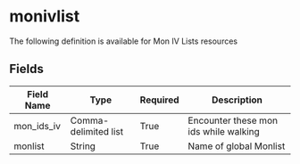 # monivlist

The following definition is available for Mon IV Lists resources
## Fields
| Field Name | Type  | Required  | Description   |
| --         | --    | --        | --            |
|mon_ids_iv|Comma-delimited list|True|Encounter these mon ids while walking|
|monlist|String|True|Name of global Monlist|
